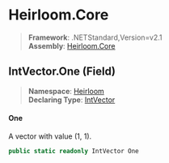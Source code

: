 # Heirloom.Core

> **Framework**: .NETStandard,Version=v2.1  
> **Assembly**: [Heirloom.Core][0]

## IntVector.One (Field)

> **Namespace**: [Heirloom][0]  
> **Declaring Type**: [IntVector][1]

#### One

A vector with value (1, 1).

```cs
public static readonly IntVector One
```

[0]: ../../../Heirloom.Core.md
[1]: ../IntVector.md
